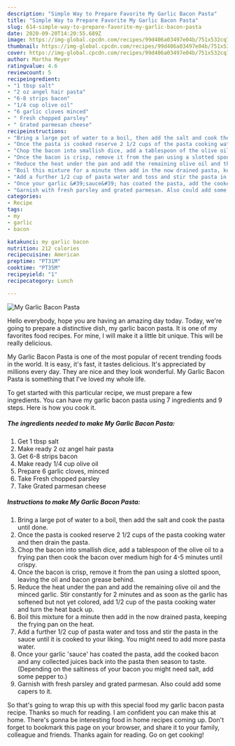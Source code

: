 ```yaml
---
description: "Simple Way to Prepare Favorite My Garlic Bacon Pasta"
title: "Simple Way to Prepare Favorite My Garlic Bacon Pasta"
slug: 614-simple-way-to-prepare-favorite-my-garlic-bacon-pasta
date: 2020-09-20T14:20:55.689Z
image: https://img-global.cpcdn.com/recipes/99d406a03497e04b/751x532cq70/my-garlic-bacon-pasta-recipe-main-photo.jpg
thumbnail: https://img-global.cpcdn.com/recipes/99d406a03497e04b/751x532cq70/my-garlic-bacon-pasta-recipe-main-photo.jpg
cover: https://img-global.cpcdn.com/recipes/99d406a03497e04b/751x532cq70/my-garlic-bacon-pasta-recipe-main-photo.jpg
author: Martha Meyer
ratingvalue: 4.6
reviewcount: 5
recipeingredient:
- "1 tbsp salt"
- "2 oz angel hair pasta"
- "6-8 strips bacon"
- "1/4 cup olive oil"
- "6 garlic cloves minced"
- " Fresh chopped parsley"
- " Grated parmesan cheese"
recipeinstructions:
- "Bring a large pot of water to a boil, then add the salt and cook the pasta until done."
- "Once the pasta is cooked reserve 2 1/2 cups of the pasta cooking water and then drain the pasta."
- "Chop the bacon into smallish dice, add a tablespoon of the olive oil to a frying pan then cook the bacon over medium high for 4-5 minutes until crispy."
- "Once the bacon is crisp, remove it from the pan using a slotted spoon, leaving the oil and bacon grease behind."
- "Reduce the heat under the pan and add the remaining olive oil and the minced garlic. Stir constantly for 2 minutes and as soon as the garlic has softened but not yet colored, add 1/2 cup of the pasta cooking water and turn the heat back up."
- "Boil this mixture for a minute then add in the now drained pasta, keeping the frying pan on the heat."
- "Add a further 1/2 cup of pasta water and toss and stir the pasta in the sauce until it is cooked to your liking. You might need to add more pasta water."
- "Once your garlic &#39;sauce&#39; has coated the pasta, add the cooked bacon and any collected juices back into the pasta then season to taste. (Depending on the saltiness of your bacon you might need salt, add some pepper to.)"
- "Garnish with fresh parsley and grated parmesan. Also could add some capers to it."
categories:
- Recipe
tags:
- my
- garlic
- bacon

katakunci: my garlic bacon 
nutrition: 212 calories
recipecuisine: American
preptime: "PT31M"
cooktime: "PT35M"
recipeyield: "1"
recipecategory: Lunch

---
```



![My Garlic Bacon Pasta](https://img-global.cpcdn.com/recipes/99d406a03497e04b/751x532cq70/my-garlic-bacon-pasta-recipe-main-photo.jpg)

Hello everybody, hope you are having an amazing day today. Today, we're going to prepare a distinctive dish, my garlic bacon pasta. It is one of my favorites food recipes. For mine, I will make it a little bit unique. This will be really delicious.

My Garlic Bacon Pasta is one of the most popular of recent trending foods in the world. It is easy, it's fast, it tastes delicious. It's appreciated by millions every day. They are nice and they look wonderful. My Garlic Bacon Pasta is something that I've loved my whole life.




To get started with this particular recipe, we must prepare a few ingredients. You can have my garlic bacon pasta using 7 ingredients and 9 steps. Here is how you cook it.

<!--inarticleads1-->

##### The ingredients needed to make My Garlic Bacon Pasta:

1. Get 1 tbsp salt
1. Make ready 2 oz angel hair pasta
1. Get 6-8 strips bacon
1. Make ready 1/4 cup olive oil
1. Prepare 6 garlic cloves, minced
1. Take  Fresh chopped parsley
1. Take  Grated parmesan cheese




<!--inarticleads2-->

##### Instructions to make My Garlic Bacon Pasta:

1. Bring a large pot of water to a boil, then add the salt and cook the pasta until done.
1. Once the pasta is cooked reserve 2 1/2 cups of the pasta cooking water and then drain the pasta.
1. Chop the bacon into smallish dice, add a tablespoon of the olive oil to a frying pan then cook the bacon over medium high for 4-5 minutes until crispy.
1. Once the bacon is crisp, remove it from the pan using a slotted spoon, leaving the oil and bacon grease behind.
1. Reduce the heat under the pan and add the remaining olive oil and the minced garlic. Stir constantly for 2 minutes and as soon as the garlic has softened but not yet colored, add 1/2 cup of the pasta cooking water and turn the heat back up.
1. Boil this mixture for a minute then add in the now drained pasta, keeping the frying pan on the heat.
1. Add a further 1/2 cup of pasta water and toss and stir the pasta in the sauce until it is cooked to your liking. You might need to add more pasta water.
1. Once your garlic &#39;sauce&#39; has coated the pasta, add the cooked bacon and any collected juices back into the pasta then season to taste. (Depending on the saltiness of your bacon you might need salt, add some pepper to.)
1. Garnish with fresh parsley and grated parmesan. Also could add some capers to it.




So that's going to wrap this up with this special food my garlic bacon pasta recipe. Thanks so much for reading. I am confident you can make this at home. There's gonna be interesting food in home recipes coming up. Don't forget to bookmark this page on your browser, and share it to your family, colleague and friends. Thanks again for reading. Go on get cooking!
